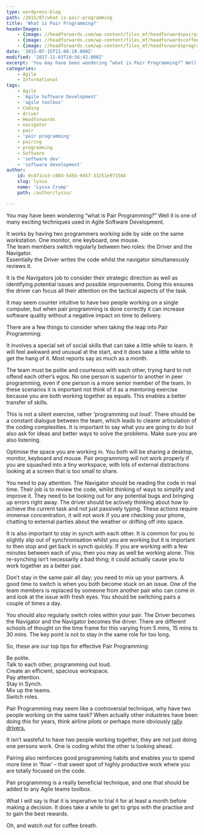 ```yaml
---
type: wordpress-blog
path: /2015/07/what-is-pair-programming
title: 'What is Pair Programming?'
headerImages:
    - {image: //headforwards.com/wp-content/files_mf/headforwardspairprogramming.jpeg, text: 'Pair Programming '}
    - {image: //headforwards.com/wp-content/files_mf/headforwardscoffeeandcomputer.jpg, text: ""}
    - {image: //headforwards.com/wp-content/files_mf/headforwardsprogramming47.jpg, text: ""}
date: '2015-07-15T11:08:10.000Z'
modified: '2017-11-03T10:56:42.000Z'
excerpt: 'You may have been wondering “what is Pair Programming?” Well it is one of many exciting techniques used in Agile Software Development. It works by having two programmers working side by side on the same workstation. One monitor, one keyboard, one mouse. The team members switch regularly between two roles: the Driver and the Navigator. …'
categories:
    - Agile
    - Informational
tags:
    - Agile
    - 'Agile Software Development'
    - 'agile toolbox'
    - Coding
    - driver
    - Headforwards
    - navigator
    - pair
    - 'pair programming'
    - pairing
    - programming
    - Software
    - 'software dev'
    - 'software development'
author:
    id: 0c471ce3-c08d-545b-9457-33251e971504
    slug: lyssa
    name: 'Lyssa Crump'
    path: /author/lyssa/

---
```

You may have been wondering “what is Pair Programming?” Well it is one of many exciting techniques used in Agile Software Development.

It works by having two programmers working side by side on the same workstation. One monitor, one keyboard, one mouse.  
The team members switch regularly between two roles: the Driver and the Navigator.  
Essentially the Driver writes the code whilst the navigator simultaneously reviews it.

It is the Navigators job to consider their strategic direction as well as identifying potential issues and possible improvements. Doing this ensures the driver can focus all their attention on the tactical aspects of the task.

It may seem counter intuitive to have two people working on a single computer, but when pair programming is done correctly it can increase software quality without a negative impact on time to delivery.

There are a few things to consider when taking the leap into Pair Programming:

It involves a special set of social skills that can take a little while to learn. It will feel awkward and unusual at the start, and it does take a little while to get the hang of it. Most reports say as much as a month.

The team must be polite and courteous with each other, trying hard to not offend each other’s egos. No one person is superior to another in peer programming, even if one person is a more senior member of the team. In these scenarios it is important not think of it as a mentoring exercise because you are both working together as equals. This enables a better transfer of skills.

This is not a silent exercise, rather ‘programming out loud’. There should be a constant dialogue between the team, which leads to clearer articulation of the coding complexities. It is important to say what you are going to do but also ask for ideas and better ways to solve the problems. Make sure you are also listening.

Optimise the space you are working in. You both will be sharing a desktop, monitor, keyboard and mouse. Pair programming will not work properly if you are squashed into a tiny workspace, with lots of external distractions looking at a screen that is too small to share.

You need to pay attention. The Navigator should be reading the code in real time. Their job is to review the code, whilst thinking of ways to simplify and improve it. They need to be looking out for any potential bugs and bringing up errors right away. The driver should be actively thinking about how to achieve the current task and not just passively typing. These actions require immense concentration, it will not work if you are checking your phone, chatting to external parties about the weather or drifting off into space.

It is also important to stay in synch with each other. It is common for you to slightly slip out of synchronisation whilst you are working but it is important to then stop and get back in synch quickly. If you are working with a few minutes between each of you, then you may as well be working alone. This re-synching isn’t necessarily a bad thing; it could actually cause you to work together as a better pair.

Don’t stay in the same pair all day; you need to mix up your partners. A good time to switch is when you both become stuck on an issue. One of the team members is replaced by someone from another pair who can come in and look at the issue with fresh eyes. You should be switching pairs a couple of times a day.

You should also regularly switch roles within your pair. The Driver becomes the Navigator and the Navigator becomes the driver. There are different schools of thought on the time frame for this varying from 5 mins, 15 mins to 30 mins. The key point is not to stay in the same role for too long.

So, these are our top tips for effective Pair Programming:

Be polite.  
Talk to each other, programming out loud.  
Create an efficient, spacious workspace.  
Pay attention.  
Stay in Synch.  
Mix up the teams.  
Switch roles.

Pair Programming may seem like a controversial technique, why have two people working on the same task? When actually other industries have been doing this for years, think airline pilots or perhaps more obviously [rally drivers.](http://www.codriversolutions.com/codriving.htm)

It isn’t wasteful to have two people working together, they are not just doing one persons work. One is coding whilst the other is looking ahead.

Pairing also reinforces good programming habits and enables you to spend more time in ‘flow’ – that sweet spot of highly productive work where you are totally focused on the code.

Pair programming is a really beneficial technique, and one that should be added to any Agile teams toolbox.

What I will say is that it is imperative to trial it for at least a month before making a decision. It does take a while to get to grips with the practise and to gain the best rewards.

Oh, and watch out for coffee breath.
